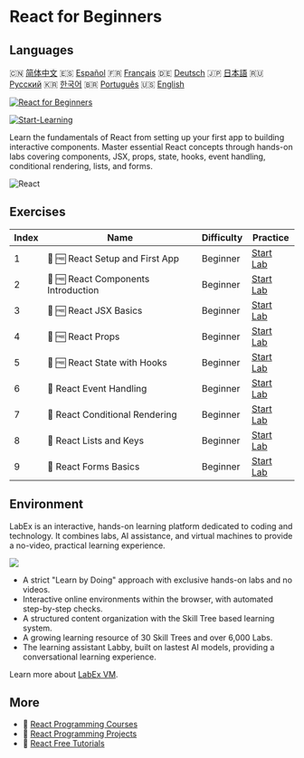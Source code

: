 # React for Beginners

## Languages

🇨🇳 [简体中文](README_zh.md) 🇪🇸 [Español](README_es.md) 🇫🇷 [Français](README_fr.md) 🇩🇪 [Deutsch](README_de.md) 🇯🇵 [日本語](README_ja.md) 🇷🇺 [Русский](README_ru.md) 🇰🇷 [한국어](README_ko.md) 🇧🇷 [Português](README_pt.md) 🇺🇸 [English](README.md) 

[![React for Beginners](https://cover-creator.labex.io/react-for-beginners.png)](https://labex.io/courses/react-for-beginners)

[![Start-Learning](https://img.shields.io/badge/Start-Learning-whitesmoke?style=for-the-badge)](https://labex.io/courses/react-for-beginners)

Learn the fundamentals of React from setting up your first app to building interactive components. Master essential React concepts through hands-on labs covering components, JSX, props, state, hooks, event handling, conditional rendering, lists, and forms.

![React](https://img.shields.io/badge/React-whitesmoke?style=for-the-badge&logo=react)


## Exercises

|   Index | Name                                | Difficulty   | Practice                                                                                                      |
|---------|-------------------------------------|--------------|---------------------------------------------------------------------------------------------------------------|
|       1 | 📖 🆓 React Setup and First App     | Beginner     | <a target='_blank' href='https://labex.io/tutorials/react-react-setup-and-first-app-598881'>Start Lab</a>     |
|       2 | 📖 🆓 React Components Introduction | Beginner     | <a target='_blank' href='https://labex.io/tutorials/react-react-components-introduction-601735'>Start Lab</a> |
|       3 | 📖 🆓 React JSX Basics              | Beginner     | <a target='_blank' href='https://labex.io/tutorials/react-react-jsx-basics-601739'>Start Lab</a>              |
|       4 | 📖 🆓 React Props                   | Beginner     | <a target='_blank' href='https://labex.io/tutorials/react-react-props-601741'>Start Lab</a>                   |
|       5 | 📖 🆓 React State with Hooks        | Beginner     | <a target='_blank' href='https://labex.io/tutorials/react-react-state-with-hooks-601742'>Start Lab</a>        |
|       6 | 📖  React Event Handling            | Beginner     | <a target='_blank' href='https://labex.io/tutorials/react-react-event-handling-601737'>Start Lab</a>          |
|       7 | 📖  React Conditional Rendering     | Beginner     | <a target='_blank' href='https://labex.io/tutorials/react-react-conditional-rendering-601736'>Start Lab</a>   |
|       8 | 📖  React Lists and Keys            | Beginner     | <a target='_blank' href='https://labex.io/tutorials/react-react-lists-and-keys-601740'>Start Lab</a>          |
|       9 | 📖  React Forms Basics              | Beginner     | <a target='_blank' href='https://labex.io/tutorials/react-react-forms-basics-601738'>Start Lab</a>            |

## Environment

LabEx is an interactive, hands-on learning platform dedicated to coding and technology. It combines labs, AI assistance, and virtual machines to provide a no-video, practical learning experience.

![](https://tutorial-screenshot.getvm.io/images/vm-1725247253.png)

- A strict "Learn by Doing" approach with exclusive hands-on labs and no videos.
- Interactive online environments within the browser, with automated step-by-step checks.
- A structured content organization with the Skill Tree based learning system.
- A growing learning resource of 30 Skill Trees and over 6,000 Labs.
- The learning assistant Labby, built on lastest AI models, providing a conversational learning experience.

Learn more about [LabEx VM](https://support.labex.io/using-labex/virtual-machine).

## More

- 🔗 [React Programming Courses](https://github.com/labex-labs/awesome-programming-courses)
- 🔗 [React Programming Projects](https://github.com/labex-labs/awesome-programming-projects)
- 🔗 [React Free Tutorials](https://github.com/labex-labs/react-free-tutorials)

